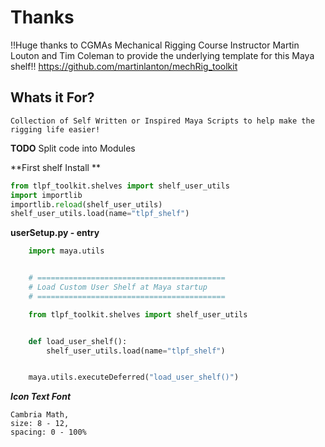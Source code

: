 # Thanks

!!Huge thanks to CGMAs Mechanical Rigging Course Instructor Martin Louton and Tim Coleman to provide the underlying template for this Maya shelf!!
https://github.com/martinlanton/mechRig_toolkit

## Whats it For?

    Collection of Self Written or Inspired Maya Scripts to help make the rigging life easier!

**TODO**
Split code into Modules

**First shelf Install **

```python
from tlpf_toolkit.shelves import shelf_user_utils
import importlib
importlib.reload(shelf_user_utils)
shelf_user_utils.load(name="tlpf_shelf")
```

**userSetup.py - entry**

```python
    import maya.utils


    # ==========================================
    # Load Custom User Shelf at Maya startup
    # ==========================================

    from tlpf_toolkit.shelves import shelf_user_utils


    def load_user_shelf():
        shelf_user_utils.load(name="tlpf_shelf")


    maya.utils.executeDeferred("load_user_shelf()")
```

***Icon Text Font***
```
Cambria Math, 
size: 8 - 12, 
spacing: 0 - 100%
```